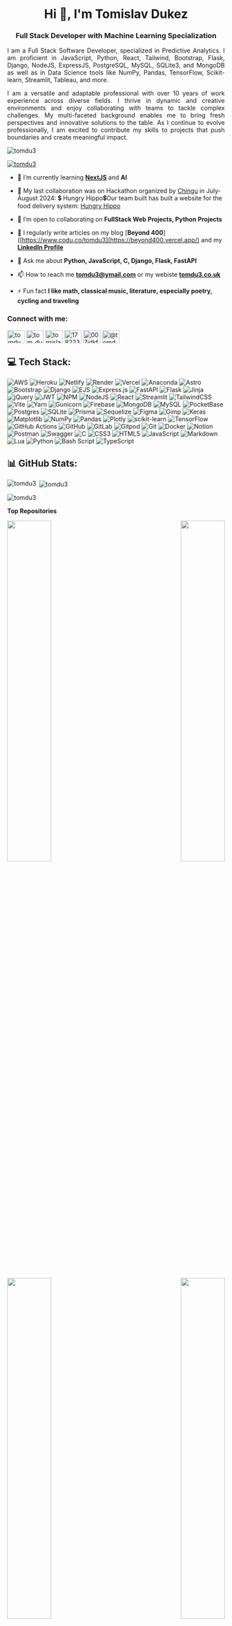 <h1 align="center">Hi 👋, I'm Tomislav Dukez</h1>
<h3 align="center">Full Stack Developer with Machine Learning Specialization</h3>
<p align="justify">I am a Full Stack Software Developer, specialized in Predictive Analytics. I am proficient in  JavaScript, Python, React, Tailwind, Bootstrap, Flask, Django, NodeJS, ExpressJS, PostgreSQL, MySQL, SQLite3, and MongoDB as well as in Data Science tools like NumPy, Pandas, TensorFlow, Scikit-learn, Streamlit, Tableau, and more.</p>

<p align="justify">I am a versatile and adaptable professional with over 10 years of work experience across diverse fields. I thrive in dynamic and creative environments and enjoy collaborating with teams to tackle complex challenges. My multi-faceted background enables me to bring fresh perspectives and innovative solutions to the table. As I continue to evolve professionally, I am excited to contribute my skills to projects that push boundaries and create meaningful impact.</p>
<p align="left"> <img src="https://komarev.com/ghpvc/?username=tomdu3&label=Profile%20views&color=0e75b6&style=flat" alt="tomdu3" /> </p>

<p align="left"> <a href="https://github.com/ryo-ma/github-profile-trophy"><img src="https://github-profile-trophy.vercel.app/?username=tomdu3&theme=monokai&no-frame=false&no-bg=true&margin-w=4" alt="tomdu3" /></a> </p>

- 🌱 I’m currently learning [**NextJS**](https://nextjs.org/) and **AI**

- 👯 My last collaboration was on Hackathon organized by [Chingu](https://www.chingu.io/) in July-August 2024: 💲 Hungry Hippo💲Our team built has built a website for the food delivery system: [Hungry Hippo](https://github.com/chingu-voyages/v50-tier3-team-21)

- 🤝 I’m open to collaborating on **FullStack Web Projects, Python Projects**

- 📝 I regularly write articles on my blog [**Beyond 400**]([https://www.codu.co/tomdu3](https://beyond400.vercel.app/) and my [**LinkedIn Profile**](https://linkedin.com/in/tomislav-dukez) 

- 💬 Ask me about **Python, JavaScript, C, Django, Flask, FastAPI**

- 📫 How to reach me **tomdu3@ymail.com** or my webiste [**tomdu3.co.uk**](https://tomdu3.co.uk/)

- ⚡ Fun fact **I like math, classical music, literature, especially poetry, cycling and traveling**

<!--### Blogs posts-->
<!-- BLOG-POST-LIST:START -->
<!-- BLOG-POST-LIST:END -->

<h3 align="left">Connect with me:</h3>
<p align="left">
<a href="https://codepen.io/tomdu3" target="blank"><img align="center" src="https://raw.githubusercontent.com/rahuldkjain/github-profile-readme-generator/master/src/images/icons/Social/codepen.svg" alt="tomdu3" height="30" width="40" /></a>
<a href="https://twitter.com/tom_du3" target="blank"><img align="center" src="https://raw.githubusercontent.com/rahuldkjain/github-profile-readme-generator/master/src/images/icons/Social/twitter.svg" alt="tom_du3" height="30" width="40" /></a>
<a href="https://linkedin.com/in/tomislav-dukez" target="blank"><img align="center" src="https://raw.githubusercontent.com/rahuldkjain/github-profile-readme-generator/master/src/images/icons/Social/linked-in-alt.svg" alt="tomislav-dukez" height="30" width="40" /></a>
<a href="https://stackoverflow.com/users/17822310" target="blank"><img align="center" src="https://raw.githubusercontent.com/rahuldkjain/github-profile-readme-generator/master/src/images/icons/Social/stack-overflow.svg" alt="17822310" height="30" width="40" /></a>
<a href="https://instagram.com/007idkfa" target="blank"><img align="center" src="https://raw.githubusercontent.com/rahuldkjain/github-profile-readme-generator/master/src/images/icons/Social/instagram.svg" alt="007idkfa" height="30" width="40" /></a>
<a href="https://medium.com/@tomdu3.y" target="blank"><img align="center" src="https://raw.githubusercontent.com/rahuldkjain/github-profile-readme-generator/master/src/images/icons/Social/medium.svg" alt="@tomdu3.y" height="30" width="40" /></a>
</p>

## 💻 Tech Stack:
![AWS](https://img.shields.io/badge/AWS-%23FF9900.svg?style=for-the-badge&logo=amazon-aws&logoColor=white) ![Heroku](https://img.shields.io/badge/heroku-%23430098.svg?style=for-the-badge&logo=heroku&logoColor=white) ![Netlify](https://img.shields.io/badge/netlify-%23000000.svg?style=for-the-badge&logo=netlify&logoColor=#00C7B7) ![Render](https://img.shields.io/badge/Render-%46E3B7.svg?style=for-the-badge&logo=render&logoColor=white) ![Vercel](https://img.shields.io/badge/vercel-%23000000.svg?style=for-the-badge&logo=vercel&logoColor=white) ![Anaconda](https://img.shields.io/badge/Anaconda-%2344A833.svg?style=for-the-badge&logo=anaconda&logoColor=white) ![Astro](https://img.shields.io/badge/astro-%232C2052.svg?style=for-the-badge&logo=astro&logoColor=white) ![Bootstrap](https://img.shields.io/badge/bootstrap-%238511FA.svg?style=for-the-badge&logo=bootstrap&logoColor=white) ![Django](https://img.shields.io/badge/django-%23092E20.svg?style=for-the-badge&logo=django&logoColor=white) ![EJS](https://img.shields.io/badge/ejs-%23B4CA65.svg?style=for-the-badge&logo=ejs&logoColor=black) ![Express.js](https://img.shields.io/badge/express.js-%23404d59.svg?style=for-the-badge&logo=express&logoColor=%2361DAFB) ![FastAPI](https://img.shields.io/badge/FastAPI-005571?style=for-the-badge&logo=fastapi) ![Flask](https://img.shields.io/badge/flask-%23000.svg?style=for-the-badge&logo=flask&logoColor=white) ![Jinja](https://img.shields.io/badge/jinja-white.svg?style=for-the-badge&logo=jinja&logoColor=black) ![jQuery](https://img.shields.io/badge/jquery-%230769AD.svg?style=for-the-badge&logo=jquery&logoColor=white) ![JWT](https://img.shields.io/badge/JWT-black?style=for-the-badge&logo=JSON%20web%20tokens) ![NPM](https://img.shields.io/badge/NPM-%23CB3837.svg?style=for-the-badge&logo=npm&logoColor=white) ![NodeJS](https://img.shields.io/badge/node.js-6DA55F?style=for-the-badge&logo=node.js&logoColor=white) ![React](https://img.shields.io/badge/react-%2320232a.svg?style=for-the-badge&logo=react&logoColor=%2361DAFB) ![Streamlit](https://img.shields.io/badge/Streamlit-%23FE4B4B.svg?style=for-the-badge&logo=streamlit&logoColor=white) ![TailwindCSS](https://img.shields.io/badge/tailwindcss-%2338B2AC.svg?style=for-the-badge&logo=tailwind-css&logoColor=white) ![Vite](https://img.shields.io/badge/vite-%23646CFF.svg?style=for-the-badge&logo=vite&logoColor=white) ![Yarn](https://img.shields.io/badge/yarn-%232C8EBB.svg?style=for-the-badge&logo=yarn&logoColor=white) ![Gunicorn](https://img.shields.io/badge/gunicorn-%298729.svg?style=for-the-badge&logo=gunicorn&logoColor=white) ![Firebase](https://img.shields.io/badge/firebase-a08021?style=for-the-badge&logo=firebase&logoColor=ffcd34) ![MongoDB](https://img.shields.io/badge/MongoDB-%234ea94b.svg?style=for-the-badge&logo=mongodb&logoColor=white) ![MySQL](https://img.shields.io/badge/mysql-4479A1.svg?style=for-the-badge&logo=mysql&logoColor=white) ![PocketBase](https://img.shields.io/badge/pocketbase-%23b8dbe4.svg?style=for-the-badge&logo=Pocketbase&logoColor=black) ![Postgres](https://img.shields.io/badge/postgres-%23316192.svg?style=for-the-badge&logo=postgresql&logoColor=white) ![SQLite](https://img.shields.io/badge/sqlite-%2307405e.svg?style=for-the-badge&logo=sqlite&logoColor=white) ![Prisma](https://img.shields.io/badge/Prisma-3982CE?style=for-the-badge&logo=Prisma&logoColor=white) ![Sequelize](https://img.shields.io/badge/Sequelize-52B0E7?style=for-the-badge&logo=Sequelize&logoColor=white) ![Figma](https://img.shields.io/badge/figma-%23F24E1E.svg?style=for-the-badge&logo=figma&logoColor=white) ![Gimp](https://img.shields.io/badge/Gimp-657D8B?style=for-the-badge&logo=gimp&logoColor=FFFFFF) ![Keras](https://img.shields.io/badge/Keras-%23D00000.svg?style=for-the-badge&logo=Keras&logoColor=white) ![Matplotlib](https://img.shields.io/badge/Matplotlib-%23ffffff.svg?style=for-the-badge&logo=Matplotlib&logoColor=black) ![NumPy](https://img.shields.io/badge/numpy-%23013243.svg?style=for-the-badge&logo=numpy&logoColor=white) ![Pandas](https://img.shields.io/badge/pandas-%23150458.svg?style=for-the-badge&logo=pandas&logoColor=white) ![Plotly](https://img.shields.io/badge/Plotly-%233F4F75.svg?style=for-the-badge&logo=plotly&logoColor=white) ![scikit-learn](https://img.shields.io/badge/scikit--learn-%23F7931E.svg?style=for-the-badge&logo=scikit-learn&logoColor=white) ![TensorFlow](https://img.shields.io/badge/TensorFlow-%23FF6F00.svg?style=for-the-badge&logo=TensorFlow&logoColor=white) ![GitHub Actions](https://img.shields.io/badge/github%20actions-%232671E5.svg?style=for-the-badge&logo=githubactions&logoColor=white) ![GitHub](https://img.shields.io/badge/github-%23121011.svg?style=for-the-badge&logo=github&logoColor=white) ![GitLab](https://img.shields.io/badge/gitlab-%23181717.svg?style=for-the-badge&logo=gitlab&logoColor=white) ![Gitpod](https://img.shields.io/badge/gitpod-f06611.svg?style=for-the-badge&logo=gitpod&logoColor=white) ![Git](https://img.shields.io/badge/git-%23F05033.svg?style=for-the-badge&logo=git&logoColor=white) ![Docker](https://img.shields.io/badge/docker-%230db7ed.svg?style=for-the-badge&logo=docker&logoColor=white) ![Notion](https://img.shields.io/badge/Notion-%23000000.svg?style=for-the-badge&logo=notion&logoColor=white) ![Postman](https://img.shields.io/badge/Postman-FF6C37?style=for-the-badge&logo=postman&logoColor=white) ![Swagger](https://img.shields.io/badge/-Swagger-%23Clojure?style=for-the-badge&logo=swagger&logoColor=white) ![C](https://img.shields.io/badge/c-%2300599C.svg?style=for-the-badge&logo=c&logoColor=white) ![CSS3](https://img.shields.io/badge/css3-%231572B6.svg?style=for-the-badge&logo=css3&logoColor=white) ![HTML5](https://img.shields.io/badge/html5-%23E34F26.svg?style=for-the-badge&logo=html5&logoColor=white) ![JavaScript](https://img.shields.io/badge/javascript-%23323330.svg?style=for-the-badge&logo=javascript&logoColor=%23F7DF1E) ![Markdown](https://img.shields.io/badge/markdown-%23000000.svg?style=for-the-badge&logo=markdown&logoColor=white) ![Lua](https://img.shields.io/badge/lua-%232C2D72.svg?style=for-the-badge&logo=lua&logoColor=white) ![Python](https://img.shields.io/badge/python-3670A0?style=for-the-badge&logo=python&logoColor=ffdd54) ![Bash Script](https://img.shields.io/badge/bash_script-%23121011.svg?style=for-the-badge&logo=gnu-bash&logoColor=white) ![TypeScript](https://img.shields.io/badge/typescript-%23007ACC.svg?style=for-the-badge&logo=typescript&logoColor=white)

## 📊 GitHub Stats:
<p><img align="left" src="https://github-readme-stats.vercel.app/api/top-langs/?username=tomdu3&theme=dark&hide_border=false&include_all_commits=false&count_private=false&layout=compact" alt="tomdu3" /></p>

<p>&nbsp;<img align="center" src="https://github-readme-stats.vercel.app/api?username=tomdu3&theme=dark&hide_border=false&include_all_commits=false&count_private=false" alt="tomdu3" /></p>

<p><img align="center" src="https://github-readme-streak-stats.herokuapp.com/?user=tomdu3&theme=dark&hide_border=false" alt="tomdu3" /></p>


<b>Top Repositories</b>

<div width="100%" align="center"><a href="https://github.com/tomdu3/books-for-life" align="left"><img align="left" width="45%" src="https://github-readme-stats.vercel.app/api/pin/?username=tomdu3&repo=books-for-life&title_color=ef4444&text_color=ffffff&icon_color=0891b2&bg_color=1c1917&hide_border=true&locale=en" /></a><a href="https://github.com/tomdu3/smiley-memories" align="right"><img align="right" width="45%" src="https://github-readme-stats.vercel.app/api/pin/?username=tomdu3&repo=smiley-memories&title_color=ef4444&text_color=ffffff&icon_color=0891b2&bg_color=1c1917&hide_border=true&locale=en" /></a></div><br /><br /><br /><br /><br /><br /><br />

<div width="100%" align="center"><a href="https://github.com/tomdu3/brain-tumor-detector" align="left"><img align="left" width="45%" src="https://github-readme-stats.vercel.app/api/pin/?username=tomdu3&repo=brain-tumor-detector&title_color=ef4444&text_color=ffffff&icon_color=0891b2&bg_color=1c1917&hide_border=true&locale=en"/></a><a href="https://github.com/tomdu3/out-and-about" align="right"><img align="right" width="45%" src="https://github-readme-stats.vercel.app/api/pin/?username=tomdu3&repo=Hackteam-6&title_color=ef4444&text_color=ffffff&icon_color=0891b2&bg_color=1c1917&hide_border=true&locale=en" /></a></div>

